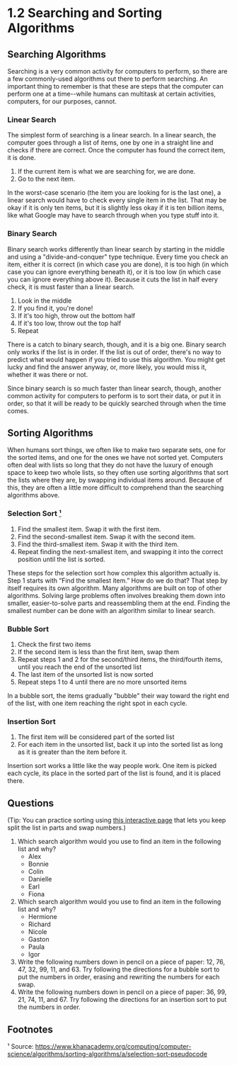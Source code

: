 # 1.2 Searching and Sorting Algorithms

## Searching Algorithms
Searching is a very common activity for computers to perform, so there are a few commonly-used algorithms out there to perform searching. An important thing to remember is that these are steps that the computer can perform one at a time--while humans can multitask at certain activities, computers, for our purposes, cannot.

### Linear Search
The simplest form of searching is a linear search. In a linear search, the computer goes through a list of items, one by one in a straight line and checks if there are correct. Once the computer has found the correct item, it is done.

1. If the current item is what we are searching for, we are done.
2. Go to the next item.

In the worst-case scenario (the item you are looking for is the last one), a linear search would have to check every single item in the list. That may be okay if it is only ten items, but it is slightly less okay if it is ten billion items, like what Google may have to search through when you type stuff into it.

### Binary Search
Binary search works differently than linear search by starting in the middle and using a "divide-and-conquer" type technique. Every time you check an item, either it is correct (in which case you are done), it is too high (in which case you can ignore everything beneath it), or it is too low (in which case you can ignore everything above it). Because it cuts the list in half every check, it is must faster than a linear search.

1. Look in the middle
2. If you find it, you're done!
3. If it's too high, throw out the bottom half
4. If it's too low, throw out the top half
5. Repeat

There is a catch to binary search, though, and it is a big one. Binary search only works if the list is in order. If the list is out of order, there's no way to predict what would happen if you tried to use this algorithm. You might get lucky and find the answer anyway, or, more likely, you would miss it, whether it was there or not.

Since binary search is so much faster than linear search, though, another common activity for computers to perform is to sort their data, or put it in order, so that it will be ready to be quickly searched through when the time comes.

## Sorting Algorithms
When humans sort things, we often like to make two separate sets, one for the sorted items, and one for the ones we have not sorted yet. Computers often deal with lists so long that they do not have the luxury of enough space to keep two whole lists, so they often use sorting algorithms that sort the lists where they are, by swapping individual items around. Because of this, they are often a little more difficult to comprehend than the searching algorithms above.

### Selection Sort [¹](#footnote1)
1. Find the smallest item. Swap it with the first item.
2. Find the second-smallest item. Swap it with the second item.
3. Find the third-smallest item. Swap it with the third item.
4. Repeat finding the next-smallest item, and swapping it into the correct position until the list is sorted.

These steps for the selection sort how complex this algorithm actually is. Step 1 starts with “Find the smallest item.” How do we do that? That step by itself requires its own algorithm. Many algorithms are built on top of other algorithms. Solving large problems often involves breaking them down into smaller, easier-to-solve parts and reassembling them at the end. Finding the smallest number can be done with an algorithm similar to linear search.

### Bubble Sort
1. Check the first two items
2. If the second item is less than the first item, swap them
3. Repeat steps 1 and 2 for the second/third items, the third/fourth items, until you reach the end of the unsorted list
4. The last item of the unsorted list is now sorted
5. Repeat steps 1 to 4 until there are no more unsorted items

In a bubble sort, the items gradually "bubble" their way toward the right end of the list, with one item reaching the right spot in each cycle.

### Insertion Sort
1. The first item will be considered part of the sorted list
2. For each item in the unsorted list, back it up into the sorted list as long as it is greater than the item before it.

Insertion sort works a little like the way people work. One item is picked each cycle, its place in the sorted part of the list is found, and it is placed there.

## Questions
(Tip: You can practice sorting using [this interactive page](http://www.gilfusion.com/ListItemSwap.html) that lets you keep split the list in parts and swap numbers.)

1.  Which search algorithm would you use to find an item in the following list and why?
    * Alex
    * Bonnie
    * Colin
    * Danielle
    * Earl
    * Fiona
2. Which search algorithm would you use to find an item in the following list and why?
	* Hermione
    * Richard
    * Nicole
    * Gaston
    * Paula
    * Igor		
3. Write the following numbers down in pencil on a piece of paper: 12, 76, 47, 32, 99, 11, and 63. Try following the directions for a bubble sort to put the numbers in order, erasing and rewriting the numbers for each swap.
4. Write the following numbers down in pencil on a piece of paper: 36, 99, 21, 74, 11, and 67. Try following the directions for an insertion sort to put the numbers in order.
		
## Footnotes
¹ <a id="footnote1"></a>Source: https://www.khanacademy.org/computing/computer-science/algorithms/sorting-algorithms/a/selection-sort-pseudocode